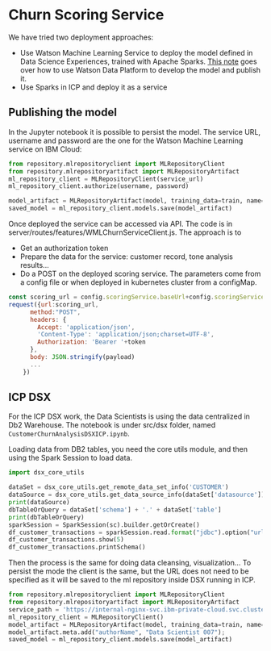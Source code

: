 # Churn Scoring Service
We have tried two deployment approaches:
* Use Watson Machine Learning Service to deploy the model defined in Data Science Experiences, trained with Apache Sparks. [This note](ml/README.md) goes over how to use Watson Data Platform to develop the model and publish it.  
* Use Sparks in ICP and deploy it as a service

## Publishing the model
In the Jupyter notebook it is possible to persist the model. The service URL, username and password are the one for the Watson Machine Learning service on IBM Cloud:

```python
from repository.mlrepositoryclient import MLRepositoryClient
from repository.mlrepositoryartifact import MLRepositoryArtifact
ml_repository_client = MLRepositoryClient(service_url)
ml_repository_client.authorize(username, password)

model_artifact = MLRepositoryArtifact(model, training_data=train, name="Customer Churn Prediction")
saved_model = ml_repository_client.models.save(model_artifact)
```

Once deployed the service can be accessed via API. The code is in server/routes/features/WMLChurnServiceClient.js. The approach is to
* Get an authorization token
* Prepare the data for the service: customer record, tone analysis results...
* Do a POST on the deployed scoring service. The parameters come from a config file or when deployed in kubernetes cluster from a configMap.

```javascript
const scoring_url = config.scoringService.baseUrl+config.scoringService.instance;
request({url:scoring_url,
      method:"POST",
      headers: {
        Accept: 'application/json',
        'Content-Type': 'application/json;charset=UTF-8',
        Authorization: 'Bearer '+token
      },
      body: JSON.stringify(payload)
      ...
    })
```

## ICP DSX
For the ICP DSX work, the Data Scientists is using the data centralized in Db2 Warehouse. The notebook is under src/dsx folder, named `CustomerChurnAnalysisDSXICP.ipynb`.

Loading data from DB2 tables, you need the core utils module, and then using the Spark Session to load data.
```python
import dsx_core_utils

dataSet = dsx_core_utils.get_remote_data_set_info('CUSTOMER')
dataSource = dsx_core_utils.get_data_source_info(dataSet['datasource'])
print(dataSource)
dbTableOrQuery = dataSet['schema'] + '.' + dataSet['table']
print(dbTableOrQuery)
sparkSession = SparkSession(sc).builder.getOrCreate()
df_customer_transactions = sparkSession.read.format("jdbc").option("url", dataSource['URL']).option("dbtable",dbTableOrQuery).option("user",'BLUADMIN').option("password","changemeplease").load()
df_customer_transactions.show(5)
df_customer_transactions.printSchema()
```

Then the process is the same for doing data cleansing, visualization...
To persist the mode the client is the same, but the URL does not need to be specified as it will be saved to the ml repository inside DSX running in ICP.

```python
from repository.mlrepositoryclient import MLRepositoryClient
from repository.mlrepositoryartifact import MLRepositoryArtifact
service_path = 'https://internal-nginx-svc.ibm-private-cloud.svc.cluster.local:12443'
ml_repository_client = MLRepositoryClient()
model_artifact = MLRepositoryArtifact(model, training_data=train, name="Customer Churn Prediction - db2")
model_artifact.meta.add("authorName", "Data Scientist 007");
saved_model = ml_repository_client.models.save(model_artifact)
```
